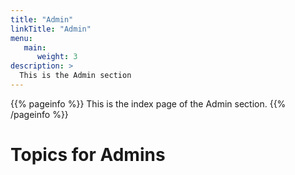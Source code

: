 ```yaml
---
title: "Admin"
linkTitle: "Admin"
menu:
   main:
      weight: 3
description: >
  This is the Admin section
---
```


{{% pageinfo %}}
This is the index page of the Admin section.
{{% /pageinfo %}}


# Topics for Admins